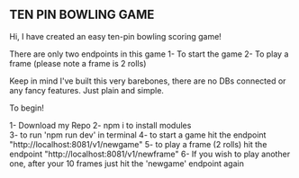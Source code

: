 ## TEN PIN BOWLING GAME

Hi, I have created an easy ten-pin bowling scoring game!

There are only two endpoints in this game
1- To start the game
2- To play a frame (please note a frame is 2 rolls)

Keep in mind I've built this very barebones, there are no DBs connected or any fancy features. Just plain and simple.

To begin!

1- Download my Repo
2- npm i to install modules  
3- to run 'npm run dev' in terminal
4- to start a game hit the endpoint "http://localhost:8081/v1/newgame"
5- to play a frame (2 rolls) hit the endpoint "http://localhost:8081/v1/newframe"
6- If you wish to play another one, after your 10 frames just hit the 'newgame' endpoint again
